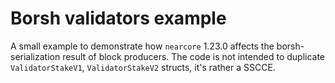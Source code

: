 # Borsh validators example

A small example to demonstrate how `nearcore` 1.23.0 affects the borsh-serialization result of block producers.
The code is not intended to duplicate `ValidatorStakeV1`, `ValidatorStakeV2` structs, it's rather a SSCCE.
